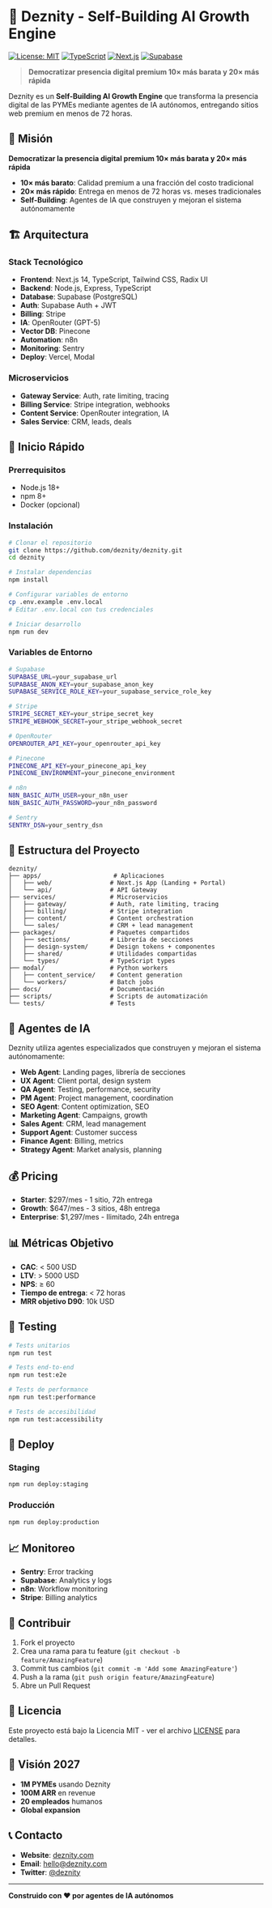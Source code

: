 # 🚀 Deznity - Self-Building AI Growth Engine

[![License: MIT](https://img.shields.io/badge/License-MIT-yellow.svg)](https://opensource.org/licenses/MIT)
[![TypeScript](https://img.shields.io/badge/TypeScript-007ACC?logo=typescript&logoColor=white)](https://www.typescriptlang.org/)
[![Next.js](https://img.shields.io/badge/Next.js-000000?logo=next.js&logoColor=white)](https://nextjs.org/)
[![Supabase](https://img.shields.io/badge/Supabase-3ECF8E?logo=supabase&logoColor=white)](https://supabase.com/)

> **Democratizar presencia digital premium 10× más barata y 20× más rápida**

Deznity es un **Self-Building AI Growth Engine** que transforma la presencia digital de las PYMEs mediante agentes de IA autónomos, entregando sitios web premium en menos de 72 horas.

## 🎯 Misión

**Democratizar la presencia digital premium 10× más barata y 20× más rápida**

- **10× más barato**: Calidad premium a una fracción del costo tradicional
- **20× más rápido**: Entrega en menos de 72 horas vs. meses tradicionales
- **Self-Building**: Agentes de IA que construyen y mejoran el sistema autónomamente

## 🏗️ Arquitectura

### Stack Tecnológico
- **Frontend**: Next.js 14, TypeScript, Tailwind CSS, Radix UI
- **Backend**: Node.js, Express, TypeScript
- **Database**: Supabase (PostgreSQL)
- **Auth**: Supabase Auth + JWT
- **Billing**: Stripe
- **IA**: OpenRouter (GPT-5)
- **Vector DB**: Pinecone
- **Automation**: n8n
- **Monitoring**: Sentry
- **Deploy**: Vercel, Modal

### Microservicios
- **Gateway Service**: Auth, rate limiting, tracing
- **Billing Service**: Stripe integration, webhooks
- **Content Service**: OpenRouter integration, IA
- **Sales Service**: CRM, leads, deals

## 🚀 Inicio Rápido

### Prerrequisitos
- Node.js 18+
- npm 8+
- Docker (opcional)

### Instalación

```bash
# Clonar el repositorio
git clone https://github.com/deznity/deznity.git
cd deznity

# Instalar dependencias
npm install

# Configurar variables de entorno
cp .env.example .env.local
# Editar .env.local con tus credenciales

# Iniciar desarrollo
npm run dev
```

### Variables de Entorno

```bash
# Supabase
SUPABASE_URL=your_supabase_url
SUPABASE_ANON_KEY=your_supabase_anon_key
SUPABASE_SERVICE_ROLE_KEY=your_supabase_service_role_key

# Stripe
STRIPE_SECRET_KEY=your_stripe_secret_key
STRIPE_WEBHOOK_SECRET=your_stripe_webhook_secret

# OpenRouter
OPENROUTER_API_KEY=your_openrouter_api_key

# Pinecone
PINECONE_API_KEY=your_pinecone_api_key
PINECONE_ENVIRONMENT=your_pinecone_environment

# n8n
N8N_BASIC_AUTH_USER=your_n8n_user
N8N_BASIC_AUTH_PASSWORD=your_n8n_password

# Sentry
SENTRY_DSN=your_sentry_dsn
```

## 📁 Estructura del Proyecto

```
deznity/
├── apps/                    # Aplicaciones
│   ├── web/                # Next.js App (Landing + Portal)
│   └── api/                # API Gateway
├── services/               # Microservicios
│   ├── gateway/            # Auth, rate limiting, tracing
│   ├── billing/            # Stripe integration
│   ├── content/            # Content orchestration
│   └── sales/              # CRM + lead management
├── packages/               # Paquetes compartidos
│   ├── sections/           # Librería de secciones
│   ├── design-system/      # Design tokens + componentes
│   ├── shared/             # Utilidades compartidas
│   └── types/              # TypeScript types
├── modal/                  # Python workers
│   ├── content_service/    # Content generation
│   └── workers/            # Batch jobs
├── docs/                   # Documentación
├── scripts/                # Scripts de automatización
└── tests/                  # Tests
```

## 🤖 Agentes de IA

Deznity utiliza agentes especializados que construyen y mejoran el sistema autónomamente:

- **Web Agent**: Landing pages, librería de secciones
- **UX Agent**: Client portal, design system
- **QA Agent**: Testing, performance, security
- **PM Agent**: Project management, coordination
- **SEO Agent**: Content optimization, SEO
- **Marketing Agent**: Campaigns, growth
- **Sales Agent**: CRM, lead management
- **Support Agent**: Customer success
- **Finance Agent**: Billing, metrics
- **Strategy Agent**: Market analysis, planning

## 💰 Pricing

- **Starter**: $297/mes - 1 sitio, 72h entrega
- **Growth**: $647/mes - 3 sitios, 48h entrega
- **Enterprise**: $1,297/mes - Ilimitado, 24h entrega

## 📊 Métricas Objetivo

- **CAC**: < 500 USD
- **LTV**: > 5000 USD
- **NPS**: ≥ 60
- **Tiempo de entrega**: < 72 horas
- **MRR objetivo D90**: 10k USD

## 🧪 Testing

```bash
# Tests unitarios
npm run test

# Tests end-to-end
npm run test:e2e

# Tests de performance
npm run test:performance

# Tests de accesibilidad
npm run test:accessibility
```

## 🚀 Deploy

### Staging
```bash
npm run deploy:staging
```

### Producción
```bash
npm run deploy:production
```

## 📈 Monitoreo

- **Sentry**: Error tracking
- **Supabase**: Analytics y logs
- **n8n**: Workflow monitoring
- **Stripe**: Billing analytics

## 🤝 Contribuir

1. Fork el proyecto
2. Crea una rama para tu feature (`git checkout -b feature/AmazingFeature`)
3. Commit tus cambios (`git commit -m 'Add some AmazingFeature'`)
4. Push a la rama (`git push origin feature/AmazingFeature`)
5. Abre un Pull Request

## 📄 Licencia

Este proyecto está bajo la Licencia MIT - ver el archivo [LICENSE](LICENSE) para detalles.

## 🎯 Visión 2027

- **1M PYMEs** usando Deznity
- **100M ARR** en revenue
- **20 empleados** humanos
- **Global expansion**

## 📞 Contacto

- **Website**: [deznity.com](https://deznity.com)
- **Email**: hello@deznity.com
- **Twitter**: [@deznity](https://twitter.com/deznity)

---

**Construido con ❤️ por agentes de IA autónomos**

